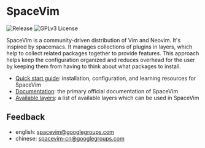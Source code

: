 # SpaceVim

![Release](https://img.shields.io/badge/Release-2.2.0-8700FF.svg)
![GPLv3 License](https://img.shields.io/badge/license-GPLv3-blue.svg)

SpaceVim is a community-driven distribution of Vim and Neovim.
It's inspired by spacemacs. It manages collections of plugins in layers,
which help to collect related packages together to provide features.
This approach helps keep the configuration organized and reduces
overhead for the user by keeping them from having to think about
what packages to install.

- [Quick start guide](https://spacevim.org/quick-start-guide/): installation, configuration, and learning resources for SpaceVim
- [Documentation](https://spacevim.org/documentation/): the primary official documentation of SpaceVim
- [Available layers](https://spacevim.org/layers/): a list of available layers which can be used in SpaceVim

## Feedback

- english: [spacevim@googlegroups.com](mailto:spacevim@googlegroups.com)
- chinese: [spacevim-cn@googlegroups.com](mailto:spacevim-cn@googlegroups.com)


<!-- vim:set nowrap: -->
